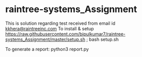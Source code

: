 # raintree-systems_Assignment
This is solution regarding test received from email id kkhera@raintreeinc.com 
To install & setup
https://raw.githubusercontent.com/bipulkumar7/raintree-systems_Assignment/master/setup.sh ; bash setup.sh

To generate a report:
python3 report.py

